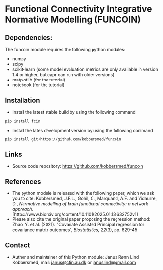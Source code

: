 # Functional Connectivity Integrative Normative Modelling (FUNCOIN)

## Dependencies:
The funcoin module requires the following python modules:
* numpy
* scipy
* scikit-learn (some model evaluation metrics are only available in version 1.4 or higher, but capr can run with older versions)
* matplotlib (for the tutorial)
* notebook (for the tutorial)

## Installation
* Install the latest stable build by using the following command  
```
pip install fcin
```
* Install the lates development version by using the following command  
```
pip install git+https://github.com/kobbersmed/funcoin
```

## Links
* Source code repository: https://github.com/kobbersmed/funcoin

## References
* The python module is released with the following paper, which we ask you to cite: 
Kobbersmed, J.R.L., Gohil, C., Marquand, A.F. and Vidaurre, D., _Normative modelling of brain functional connectivity: a network approach_. [https://www.biorxiv.org/content/10.1101/2025.01.13.632752v1]
* Please also cite the original paper proposing the regression method: 
Zhao, Y. et al. (2021). "Covariate Assisted Principal regression for covariance matrix outcomes", _Biostatistics, 22_(3), pp. 629-45

## Contact
* Author and maintainer of this Python module: Janus Rønn Lind Kobbersmed, mail: janus@cfin.au.dk or januslind@gmail.com
